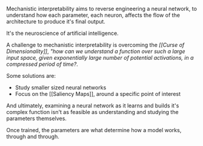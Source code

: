 Mechanistic interpretability aims to reverse engineering a neural network, to understand how each parameter, each neuron, affects the flow of the architecture to produce it's final output.

It's the neuroscience of artificial intelligence.

A challenge to mechanistic interpretability is overcoming the *[[Curse of Dimensionality]]*, *"how can we understand a function over such a large input space, given exponentially large number of  potential activations, in a compressed period of time?*.

Some solutions are:

- Study smaller sized neural networks
- Focus on the [[Saliency Maps]], around a specific point of interest

And ultimately, examining a neural network as it learns and builds it's complex function isn't as feasible as understanding and studying the parameters themselves. 

Once trained, the parameters are what determine how a model works, through and through.







